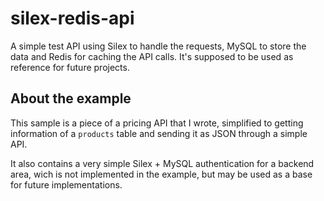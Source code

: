 silex-redis-api
===============

A simple test API using Silex to handle the requests, MySQL to store the data and Redis for caching the API calls. It's supposed to be used as reference for future projects.

About the example
-----------------

This sample is a piece of a pricing API that I wrote, simplified to getting information of a `products` table and sending it as JSON through a simple API.

It also contains a very simple Silex + MySQL authentication for a backend area, wich is not implemented in the example, but may be used as a base for future implementations.
